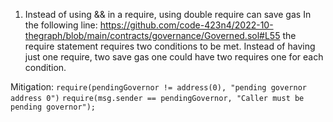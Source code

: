 1. Instead of using && in a require, using double require can save gas
In the following line: https://github.com/code-423n4/2022-10-thegraph/blob/main/contracts/governance/Governed.sol#L55
the require statement requires two conditions to be met. Instead of having just one require, two save gas one could have two requires one for each condition.

Mitigation:
`require(pendingGovernor != address(0), "pending governor address 0")`
`require(msg.sender == pendingGovernor, "Caller must be pending governor");`